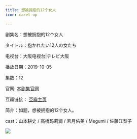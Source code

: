 ```yaml
---
title: 想被拥抱的12个女人
icon: caret-up

---
```


剧集名：想被拥抱的12个女人

タイトル：抱かれたい12人の女たち

电视台：大阪电视台|テレビ大阪

播放日期：2019-10-05

集数：12

官网: [本剧集官网](https://www.tv-osaka.co.jp/dakaretai12/)

豆瓣链接： [豆瓣主页](https://movie.douban.com/subject/34822775/)


简介：如题，想被拥抱的12个女人。

cast：山本耕史 / 高桥玛莉润 / 若月佑美 / Megumi / 佐藤江梨子

![](https://listpic.tsgsanjiao.com/2019/2019xbybd.jpg)